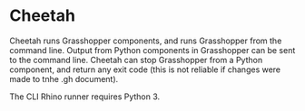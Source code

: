 # Cheetah
Cheetah runs Grasshopper components, and runs Grasshopper from the command line.  Output from Python components in Grasshopper can be sent to the command line.  Cheetah can stop Grasshopper from a Python component, and return any exit code (this is not reliable if changes were made to tnhe .gh document).

The CLI Rhino runner requires Python 3.